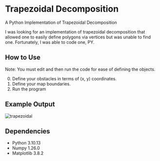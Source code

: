 # Trapezoidal Decomposition
A Python Implementation of Trapezoidal Decomposition

I was looking for an implementation of trapezoidal decomposition that allowed one to easily define polygons via vertices but was unable to find one. Fortunately, I was able to code one, PY.

## How to Use

Note: You must edit and then run the code for ease of defining the objects.

0. Define your obstacles in terms of (x, y) coordinates.
1. Define your map boundaries.
2. Run the program 

## Example Output

![trapezoidal](https://github.com/tjdwill/TrapezoidalDecomposition/assets/118497355/92dabeb2-9626-41ae-b0db-8439eb028fcc)

## Dependencies

- Python 3.10.13
- Numpy 1.26.0
- Matplotlib 3.8.2

